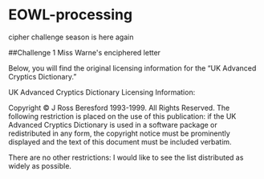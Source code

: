 # EOWL-processing
cipher challenge season is here again

##Challenge 1
Miss Warne's enciphered letter

Below, you will find the original licensing information for the “UK Advanced Cryptics Dictionary.”

UK Advanced Cryptics Dictionary Licensing Information:

Copyright © J Ross Beresford 1993-1999. All Rights Reserved. The following restriction is placed on the use of this publication: if the UK Advanced Cryptics Dictionary is used in a software package or redistributed in any form, the copyright notice must be prominently displayed and the text of this document must be included verbatim.

There are no other restrictions: I would like to see the list distributed as widely as possible.
